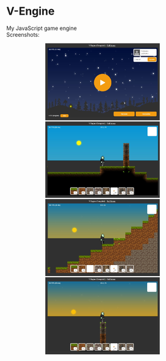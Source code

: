 # V-Engine
My JavaScript game engine<br/>
Screenshots:<br/>
<center>
<img style='width: 300px;' src='https://raw.githubusercontent.com/Gluschenko/V-Engine/master/Demo/Screen_1.jpg'/>
<img style='width: 300px;' src='https://raw.githubusercontent.com/Gluschenko/V-Engine/master/Demo/Screen_2.jpg'/>
<img style='width: 300px;' src='https://raw.githubusercontent.com/Gluschenko/V-Engine/master/Demo/Screen_3.jpg'/>
<img style='width: 300px;' src='https://raw.githubusercontent.com/Gluschenko/V-Engine/master/Demo/Screen_4.jpg'/>
</center>
